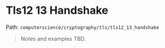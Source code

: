 # Tls12 13 Handshake

Path: `computerscience/cryptography/tls/tls12_13_handshake`

> Notes and examples TBD.
